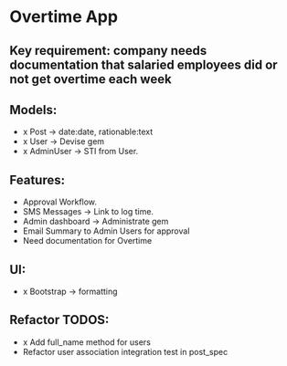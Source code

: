 # Overtime App

## Key requirement: company needs documentation that salaried employees did or not get overtime each week

## Models:
- x Post -> date:date, rationable:text
- x User -> Devise gem
- x AdminUser -> STI from User.

## Features:
- Approval Workflow.
- SMS Messages -> Link to log time.
- Admin dashboard -> Administrate gem
- Email Summary to Admin Users for approval
- Need documentation for Overtime

## UI:
- x Bootstrap -> formatting

## Refactor TODOS:
- x Add full_name method for users
- Refactor user association integration test in post_spec
